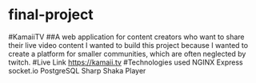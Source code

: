 # final-project
#KamaiiTV
##A web application for content creators who want to share their live video content
I wanted to build this project because I wanted to create a platform for smaller communities, which are often neglected by twitch.
#Live Link
https://kamaii.tv
#Technologies used
NGINX
Express
socket.io
PostgreSQL
Sharp
Shaka Player
